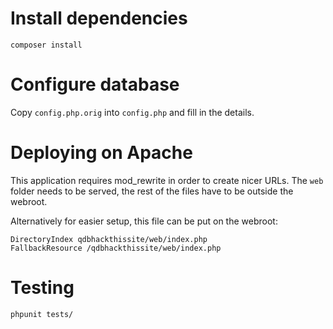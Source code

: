 Install dependencies
====================

```
composer install
```

Configure database
==================

Copy `config.php.orig` into `config.php` and fill in the details. 

Deploying on Apache
===================

This application requires mod_rewrite in order to create nicer URLs. The `web`
folder needs to be served, the rest of the files have to be outside the
webroot.

Alternatively for easier setup, this file can be put on the webroot:

```
DirectoryIndex qdbhackthissite/web/index.php
FallbackResource /qdbhackthissite/web/index.php
```

Testing
=======

```
phpunit tests/
```
